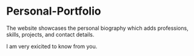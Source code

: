 # Personal-Portfolio

The website showcases the personal biography which adds professions, skills, projects, and contact details.

I am very exicited to know from you.